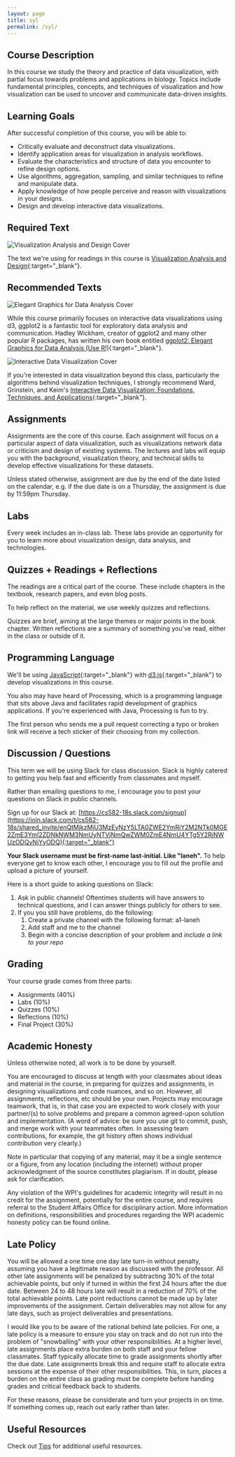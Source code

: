 ```yaml
---
layout: page
title: syl
permalink: /syl/
---
```


Course Description
---

In this course we study the theory and practice of data visualization, with partial focus towards problems and applications in biology. Topics include fundamental principles, concepts, and techniques of visualization and how visualization can be used to uncover and communicate data-driven insights.

Learning Goals
---

After successful completion of this course, you will be able to:

- Critically evaluate and deconstruct data visualizations.
- Identify application areas for visualization in analysis workflows.
- Evaluate the characteristics and structure of data you encounter to refine design options.
- Use algorithms, aggregation, sampling, and similar techniques to refine and manipulate data.
- Apply knowledge of how people perceive and reason with visualizations in your designs.
- Design and develop interactive data visualizations.

Required Text
---

![Visualization Analysis and Design Cover](/img/munzner-book.jpg)

The text we're using for readings in this course is [Visualization Analysis and Design](https://www.amazon.com/Visualization-Analysis-Design-Peters-Series/dp/1466508914){:target="_blank"}.

Recommended Texts
---

![Elegant Graphics for Data Analysis Cover](/img/wickham-book.jpg)

While this course primarily focuses on interactive data visualizations using d3, ggplot2 is a fantastic tool for exploratory data analysis and communication. Hadley Wickham, creator of ggplot2 and many other popular R packages, has written his own book entitled [ggplot2: Elegant Graphics for Data Analysis (Use R!)](https://www.amazon.com/ggplot2-Elegant-Graphics-Data-Analysis/dp/331924275X/ref=sr_1_1?ie=UTF8&qid=1472051905&sr=8-1&keywords=ggplot2){:target="_blank"}.

![Interactive Data Visualization Cover](/img/ward-book.jpg)

If you're interested in data visualization beyond this class, particularly the algorithms behind visualization techniques, I strongly recommend Ward, Grinstein, and Keim's [Interactive Data Visualization: Foundations, Techniques, and Applications](https://www.amazon.com/Interactive-Data-Visualization-Foundations-Applications/dp/1568814739){:target="_blank"}.

Assignments
---
Assignments are the core of this course. Each assignment will focus on a particular aspect of data visualization, such as visualizations network data or criticism and design of existing systems. The lectures and labs will equip you with the background, visualization theory, and technical skills to develop effective visualizations for these datasets.

Unless stated otherwise, assignment are due by the end of the date listed on the calendar, e.g. if the due date is on a Thursday, the assignment is due by 11:59pm Thursday.

Labs
---
Every week includes an in-class lab. These labs provide an opportunity for you to learn more about visualization design, data analysis, and technologies.

Quizzes + Readings + Reflections
---
The readings are a critical part of the course. These include chapters in the textbook, research papers, and even blog posts.

To help reflect on the material, we use weekly quizzes and reflections.

Quizzes are brief, aiming at the large themes or major points in the book chapter. Written reflections are a summary of something you've read, either in the class or outside of it.

Programming Language
---

We'll be using [JavaScript](https://developer.mozilla.org/en-US/docs/Web/JavaScript){:target="_blank"} with [d3.js](https://d3js.org/){:target="_blank"} to develop visualizations in this course.

You also may have heard of Processing, which is a programming language that sits above Java and facilitates rapid development of graphics applications. If you're experienced with Java, Processing is fun to try.

The first person who sends me a pull request correcting a typo or broken link will receive a tech sticker of their choosing from my collection.

Discussion / Questions
---

This term we will be using Slack for class discussion. Slack is highly catered to getting you help fast and efficiently from classmates and myself.

Rather than emailing questions to me, I encourage you to post your questions on Slack in public channels.

Sign up for our Slack at: [https://cs582-18s.slack.com/signup](https://join.slack.com/t/cs582-18s/shared_invite/enQtMjkzMjU3MzEyNzY5LTA0ZWE2YmRiY2M2NTk0MGE2ZmE3YmI2ZDNkNWM3NmUyNTVjNmQwZWM0ZmE4NmU4YTg5Y2RiNWUzODQyNjYyODQ){:target="_blank"}

**Your Slack username must be first-name last-initial. Like "laneh".** To help everyone get to know each other, I encourage you to fill out the profile and upload a picture of yourself.

Here is a short guide to asking questions on Slack:

1. Ask in public channels! Oftentimes students will have answers to technical questions, and I can answer things publicly for others to see.
2. If you you still have problems, do the following:
   1. Create a private channel with the following format: a1-laneh
   2. Add staff and me to the channel
   3. Begin with a concise description of your problem and *include a link to your repo*

Grading
---

Your course grade comes from three parts:

- Assignments (40%)
- Labs (10%)
- Quizzes (10%)
- Reflections (10%)
- Final Project (30%)

Academic Honesty
---

Unless otherwise noted, all work is to be done by yourself.

You are encouraged to discuss at length with your classmates about ideas and material in the course, in preparing for quizzes and assignments, in designing visualizations and code nuances, and so on. However, all assignments, reflections, etc should be your own. Projects may encourage teamwork, that is, in that case you are expected to work closely with your partner/(s) to solve problems and prepare a common agreed-upon solution and implementation. (A word of advice: be sure you use git to commit, push, and merge work with your teammates often. In assessing team contributions, for example, the git history often shows individual contribution very clearly.)

Note in particular that copying of any material, may it be a single sentence or a figure, from any location (including the internet) without proper acknowledgment of the source constitutes plagiarism. If in doubt, please ask for clarification.

Any violation of the WPI's guidelines for academic integrity will result in no credit for the assignment, potentially for the entire course, and requires referral to the Student Affairs Office for disciplinary action. More information on definitions, responsibilities and procedures regarding the WPI academic honesty policy can be found online.

Late Policy
---

You will be allowed a one time one day late turn-in without penalty, assuming you have a legitimate reason as discussed with the professor. All other late assignments will be penalized by subtracting 30% of the total achievable points, but only if turned in within the first 24 hours after the due date. Between 24 to 48 hours late will result in a reduction of 70% of the total achievable points. Late point reductions cannot be made up by later improvements of the assignment. Certain deliverables may not allow for any late days, such as project deliverables and presentations.

I would like you to be aware of the rational behind late policies. For one, a late policy is a measure to ensure you stay on track and do not run into the problem of "snowballing" with your other responsibilities. At a higher level, late assignments place extra burden on both staff and your fellow classmates. Staff typically allocate time to grade assignments shortly after the due date. Late assignments break this and require staff to allocate extra sessions at the expense of their other responsibilities. This, in turn, places a burden on the entire class as grading must be complete before handing grades and critical feedback back to students.

For these reasons, please be considerate and turn your projects in on time. If something comes up, reach out early rather than later.

Useful Resources
---

Check out [Tips](/tips/) for additional useful resources.
